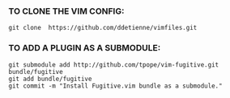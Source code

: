 ### TO CLONE THE VIM CONFIG:
```
git clone  https://github.com/ddetienne/vimfiles.git
```

### TO ADD A PLUGIN AS A SUBMODULE: 
```
git submodule add http://github.com/tpope/vim-fugitive.git bundle/fugitive
git add bundle/fugitive
git commit -m "Install Fugitive.vim bundle as a submodule."
```

